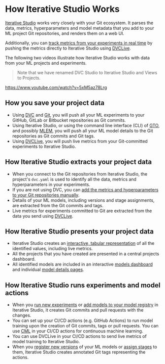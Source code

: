# How Iterative Studio Works

[Iterative Studio](https://studio.iterative.ai/) works very closely with your
Git ecosystem. It parses the data, metrics, hyperparameters and model metadata
that you add to your ML project Git repositories, and renders them on a web UI.

Additionally, you can [track metrics from your experiments in real
time][live-metrics] by pushing the metrics directly to Iterative Studio using
[DVCLive].

The following two videos illustrate how Iterative Studio works with data from
your ML projects and experiments.

> Note that we have renamed DVC Studio to Iterative Studio and Views to
> Projects.

https://www.youtube.com/watch?v=5xM5az78Lrg

<!-- TODO: Add a video about live metrics tracking -->

## How you save your project data

- Using [DVC] and [Git], you will push all your ML experiments to your GitHub,
  GitLab or Bitbucket repositories as Git commits.
- Using Iterative Studio, or using the command line interface (CLI) of [GTO],
  and possibly [MLEM], you will push all your ML model details to the Git
  repositories as Git commits and Git tags.
- Using [DVCLive], you will push live metrics from your Git-committed
  experiments to Iterative Studio.

## How Iterative Studio extracts your project data

- When you connect to the Git repositories from Iterative Studio, the project's
  `dvc.yaml` is used to identify all the data, metrics and hyperparameters in
  your experiments.
- If you are not using DVC, you can
  [add the metrics and hyperparameters to your Git repositories manually](/doc/studio/user-guide/projects-and-experiments/configure-a-project#custom-metrics-and-parameters).
- Details of your ML models, including versions and stage assignments, are
  extracted from the Git commits and tags.
- Live metrics for experiments committed to Git are extracted from the data you
  send using [DVCLive].

## How Iterative Studio presents your project data

- Iterative Studio creates an
  [interactive, tabular representation](/doc/studio/user-guide/projects-and-experiments/explore-ml-experiments#components-of-a-project)
  of all the identified values, including live metrics.
- All the projects that you have created are presented in a central projects
  dashboard.
- All identified models are included in an interactive
  [models dashboard](/doc/studio/user-guide/model-registry/view-models#models-dashboard)
  and individual
  [model details pages](/doc/studio/user-guide/model-registry/view-models#model-details-page).

## How Iterative Studio runs experiments and model actions

- When you
  [run new experiments](/doc/studio/user-guide/projects-and-experiments/run-experiments)
  or
  [add models to your model registry](/doc/studio/user-guide/model-registry/add-a-model)
  in Iterative Studio, it creates Git commits and pull requests with the
  changes.
- You can set up your CI/CD actions (e.g. GitHub Actions) to run model training
  upon the creation of Git commits, tags or pull requests. You can use [CML] in
  your CI/CD actions for continuous machine learning.
- You can use DVCLive in your CI/CD actions to send live metrics of model
  training to Iterative Studio.
- When you
  [register new versions](/doc/studio/user-guide/model-registry/register-version)
  of your ML models or
  [assign stages](/doc/studio/user-guide/model-registry/assign-stage) to them,
  Iterative Studio creates annotated Git tags representing the actions.

[dvc]: https://dvc.org/
[cml]: https://cml.dev
[mlem]: https://mlem.ai/
[gto]: https://github.com/iterative/gto
[git]: https://git-scm.com/
[live-metrics]: /doc/studio/user-guide/projects-and-experiments/live-metrics
[dvclive]: /doc/dvclive
